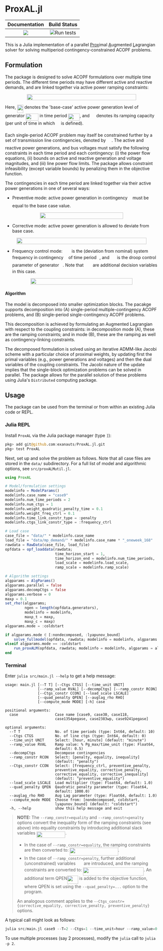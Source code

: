 
# ProxAL.jl

| **Documentation**                       | **Build Status**                                              |
|:---------------------------------------:|:-------------------------------------------------------------:|
| [![][docs-latest-img]][docs-latest-url] | ![Run tests](https://github.com/exanauts/ProxAL.jl/workflows/Run%20tests/badge.svg?branch=master) | 

[docs-latest-img]: https://img.shields.io/badge/docs-latest-blue.svg
[docs-latest-url]: https://exanauts.github.io/ProxAL.jl/

This is a Julia implementation of a parallel <ins>Prox</ins>imal <ins>A</ins>ugmented <ins>L</ins>agrangian solver for solving multiperiod contingency-constrained ACOPF problems.

## Formulation
The package is designed to solve ACOPF formulations over multiple time periods. The different time periods may have different active and reactive demands, and are linked together via active power ramping constraints: 
<p align="center"><img src="/tex/dab070c129794de37ee7b4d14f8c98e3.svg?invert_in_darkmode&sanitize=true" align=middle width=360.36855855pt height=20.50407645pt/></p>

Here, <img src="/tex/b7f7e41df22c4f37982c13f9954f1269.svg?invert_in_darkmode&sanitize=true" align=middle width=20.06232689999999pt height=26.76175259999998pt/> denotes the 'base-case' active power generation level of generator <img src="/tex/934f5567293e2a26bf35336e0fd652dd.svg?invert_in_darkmode&sanitize=true" align=middle width=41.44613879999999pt height=22.465723500000017pt/> in time period <img src="/tex/2b2595d381c04d836f219b7837ded4c2.svg?invert_in_darkmode&sanitize=true" align=middle width=37.916549549999985pt height=22.465723500000017pt/>, and <img src="/tex/4364b58caba8ae1923651f1ca93c1515.svg?invert_in_darkmode&sanitize=true" align=middle width=14.24229014999999pt height=14.15524440000002pt/> denotes its ramping capacity (per unit of time in which <img src="/tex/2f118ee06d05f3c2d98361d9c30e38ce.svg?invert_in_darkmode&sanitize=true" align=middle width=11.889314249999991pt height=22.465723500000017pt/> is defined).

Each single-period ACOPF problem may itself be constrained further by a set of transmission line contingencies, denoted by <img src="/tex/d6328eaebbcd5c358f426dbea4bdbf70.svg?invert_in_darkmode&sanitize=true" align=middle width=15.13700594999999pt height=22.465723500000017pt/>. The active and reactive power generations, and bus voltages must satisfy the following constraints in each time period and each contingency: (i) the power flow equations, (ii) bounds on active and reactive generation and voltage magnitudes, and (iii) line power flow limits. The package allows constraint infeasibility (except variable bounds) by penalizing them in the objective function.

The contingencies in each time period are linked together via their active power generations in one of several ways:
* Preventive mode: active power generation in contingency <img src="/tex/63bb9849783d01d91403bc9a5fea12a2.svg?invert_in_darkmode&sanitize=true" align=middle width=9.075367949999992pt height=22.831056599999986pt/> must be equal to the base case value.
<p align="center"><img src="/tex/e66380417fa5ee8b54371ab112c1c7a2.svg?invert_in_darkmode&sanitize=true" align=middle width=274.1100219pt height=21.07942155pt/></p>

* Corrective mode: active power generation is allowed to deviate from base case.
<p align="center"><img src="/tex/4e513d0a529fee5cb6a55043c6f99ccd.svg?invert_in_darkmode&sanitize=true" align=middle width=428.43887954999997pt height=21.07942155pt/></p>

* Frequency control mode: <img src="/tex/8f5f9043f2a55b3cbaaf5b1b8f638daf.svg?invert_in_darkmode&sanitize=true" align=middle width=22.463953049999994pt height=14.15524440000002pt/> is the (deviation from nominal) system frequency in contingency <img src="/tex/63bb9849783d01d91403bc9a5fea12a2.svg?invert_in_darkmode&sanitize=true" align=middle width=9.075367949999992pt height=22.831056599999986pt/> of time period <img src="/tex/4f4f4e395762a3af4575de74c019ebb5.svg?invert_in_darkmode&sanitize=true" align=middle width=5.936097749999991pt height=20.221802699999984pt/>, and <img src="/tex/f91ee1a747e7ea280b801a19c170e6ba.svg?invert_in_darkmode&sanitize=true" align=middle width=17.34161714999999pt height=14.15524440000002pt/> is the droop control parameter of generator <img src="/tex/3cf4fbd05970446973fc3d9fa3fe3c41.svg?invert_in_darkmode&sanitize=true" align=middle width=8.430376349999989pt height=14.15524440000002pt/>. Note that <img src="/tex/8f5f9043f2a55b3cbaaf5b1b8f638daf.svg?invert_in_darkmode&sanitize=true" align=middle width=22.463953049999994pt height=14.15524440000002pt/> are additional decision variables in this case.
<p align="center"><img src="/tex/8dd0d6e9dea59f66a404b9288ab8989c.svg?invert_in_darkmode&sanitize=true" align=middle width=335.65056855pt height=21.07942155pt/></p>

#### Algorithm
The model is decomposed into smaller optimization blocks. The pacakge supports decomposition into (A) single-period multiple-contingency ACOPF problems, and (B) single-period single-contingency ACOPF problems.

This decomposition is achieved by formulating an Augmented Lagrangian with respect to the coupling constraints: in decomposition mode (A), these are the ramping constraints; and in mode (B), these are the ramping as well as contingency-linking constraints.

The decomposed formulation is solved using an iterative ADMM-like Jacobi scheme with a particular choice of proximal weights, by updating first the primal variables (e.g., power generations and voltages) and then the dual variables of the coupling constraints. The Jacobi nature of the update implies that the single-block optimization problems can be solved in parallel. The package allows for the parallel solution of these problems using Julia's `Distributed` computing package.


## Usage
The package can be used from the terminal or from within an existing Julia code or REPL.

### Julia REPL
Install `ProxAL` via the Julia package manager (type `]`):
```julia
pkg> add git@github.com:exanauts/ProxAL.jl.git
pkg> test ProxAL
```
Next, set up and solve the problem as follows. Note that all case files are stored in the `data/` subdirectory. For a full list of model and algorithmic options, see `src/proxALMutil.jl`.
```julia
using ProxAL

# Model/formulation settings
modelinfo = ModelParams()
modelinfo.case_name = "case9"
modelinfo.num_time_periods = 2
modelinfo.num_ctgs = 1
modelinfo.weight_quadratic_penalty_time = 0.1
modelinfo.weight_freq_ctrl = 0.1
modelinfo.time_link_constr_type = :penalty
modelinfo.ctgs_link_constr_type = :frequency_ctrl

# Load case
case_file = "data/" * modelinfo.case_name
load_file = "data/mp_demand/" * modelinfo.case_name * "_oneweek_168"
rawdata = RawData(case_file, load_file)
opfdata = opf_loaddata(rawdata;
                       time_horizon_start = 1,
                       time_horizon_end = modelinfo.num_time_periods,
                       load_scale = modelinfo.load_scale,
                       ramp_scale = modelinfo.ramp_scale)

# Algorithm settings
algparams = AlgParams()
algparams.parallel = false
algparams.decompCtgs = false
algparams.verbose = 0
maxρ = 0.1
set_rho!(algparams;
         ngen = length(opfdata.generators),
         modelinfo = modelinfo,
         maxρ_t = maxρ,
         maxρ_c = maxρ)
algparams.mode = :coldstart

if algparams.mode ∈ [:nondecomposed, :lyapunov_bound]
    solve_fullmodel(opfdata, rawdata; modelinfo = modelinfo, algparams = algparams)
elseif algparams.mode == :coldstart
    run_proxALM(opfdata, rawdata; modelinfo = modelinfo, algparams = algparams)
end
```

### Terminal
Enter `julia src/main.jl --help` to get a help message:
```
usage: main.jl [--T T] [--Ctgs CTGS] [--time_unit UNIT]
               [--ramp_value RVAL] [--decompCtgs] [--ramp_constr RCON]
               [--Ctgs_constr CCON] [--load_scale LSCALE]
               [--quad_penalty QPEN] [--auglag_rho RHO]
               [--compute_mode MODE] [-h] case

positional arguments:
  case                 Case name [case9, case30, case118,
                       case1354pegase, case2383wp, case9241pegase]

optional arguments:
  --T T                No. of time periods (type: Int64, default: 10)
  --Ctgs CTGS          No. of line ctgs (type: Int64, default: 0)
  --time_unit UNIT     Select: [hour, minute] (default: "minute")
  --ramp_value RVAL    Ramp value: % Pg_max/time_unit (type: Float64,
                       default: 0.5)
  --decompCtgs         Decompose contingencies
  --ramp_constr RCON   Select: [penalty, equality, inequality]
                       (default: "penalty")
  --Ctgs_constr CCON   Select: [frequency_ctrl, preventive_penalty,
                       preventive_equality, corrective_penalty,
                       corrective_equality, corrective_inequality]
                       (default: "preventive_equality")
  --load_scale LSCALE  Load multiplier (type: Float64, default: 1.0)
  --quad_penalty QPEN  Qaudratic penalty parameter (type: Float64,
                       default: 1000.0)
  --auglag_rho RHO     Aug Lag parameter (type: Float64, default: 1.0)
  --compute_mode MODE  Choose from: [nondecomposed, coldstart,
                       lyapunov_bound] (default: "coldstart")
  -h, --help           show this help message and exit
```


> **NOTE:** The `--ramp_constr=equality` and `--ramp_constr=penalty` options convert the inequality form of the ramping constraints (see above) into equality constraints by introducing additional slack variables <img src="/tex/25f01eccded518e2f18d05039e57f3f7.svg?invert_in_darkmode&sanitize=true" align=middle width=94.83508319999999pt height=21.18721440000001pt/>.
>
> * In the case of `--ramp_constr=equality`, the ramping constraints are then converted to: <img src="/tex/91abc585ae3ce9740aeceeeeb8ba9396.svg?invert_in_darkmode&sanitize=true" align=middle width=159.16046684999998pt height=26.76175259999998pt/>.
> * In the case of `--ramp_constr=penalty`, further additional (unconstrained) variables <img src="/tex/0e5c9dbcc0707c5ae0bd463348369463.svg?invert_in_darkmode&sanitize=true" align=middle width=19.43641424999999pt height=14.15524440000002pt/> are introduced, and the ramping constraints are converted to: <img src="/tex/f2622e200131ed7c9efc468d3eba64b1.svg?invert_in_darkmode&sanitize=true" align=middle width=199.50994634999998pt height=26.76175259999998pt/>. An additional term QPEN<img src="/tex/9a7982001a9ae424e0990bfc433ca437.svg?invert_in_darkmode&sanitize=true" align=middle width=35.92480814999999pt height=26.76175259999998pt/> is added to the objective function, where QPEN is set using the `--quad_penalty=...` option to the program.
>
> An analogous comment applies to the `--Ctgs_constr={corrective_equality, corrective_penalty, preventive_penalty}` options.

A typical call might look as follows:
```julia
julia src/main.jl case9 --T=2 --Ctgs=1 --time_unit=hour --ramp_value=0.5 --load_scale=1.0 --ramp_constr=penalty --Ctgs_constr=frequency_ctrl --auglag_rho=0.1 --quad_penalty=0.1 --compute_mode=coldstart
```
To use multiple processes (say 2 processes), modify the `julia` call to `julia -p 2`.

